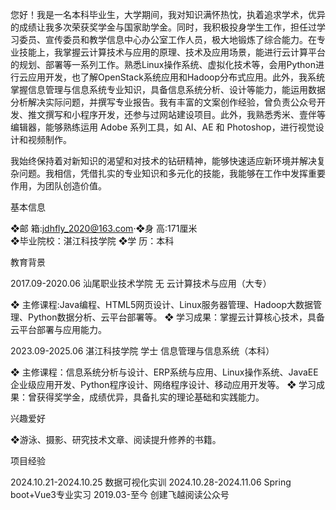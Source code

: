 您好！我是一名本科毕业生，大学期间，我对知识满怀热忱，执着追求学术，优异的成绩让我多次荣获奖学金与国家助学金。同时，我积极投身学生工作，担任过学习委员、宣传委员和教学信息中心办公室工作人员，极大地锻炼了综合能力。在专业技能上，我掌握云计算技术与应用的原理、技术及应用场景，能进行云计算平台的规划、部署等一系列工作。熟悉Linux操作系统、虚拟化技术等，会用Python进行云应用开发，也了解OpenStack系统应用和Hadoop分布式应用。此外，我系统掌握信息管理与信息系统专业知识，具备信息系统分析、设计等能力，能运用数据分析解决实际问题，并撰写专业报告。我有丰富的文案创作经验，曾负责公众号开发、推文撰写和小程序开发，还参与过网站建设项目。此外，我熟悉秀米、壹伴等编辑器，能够熟练运用 Adobe 系列工具，如 AI、AE 和 Photoshop，进行视觉设计和视频制作。

我始终保持着对新知识的渴望和对技术的钻研精神，能够快速适应新环境并解决复杂问题。我相信，凭借扎实的专业知识和多元化的技能，我能够在工作中发挥重要作用，为团队创造价值。

基本信息

❖邮 箱:jdhfly_2020@163.com·❖身 高:171厘米  
❖毕业院校：湛江科技学院   ❖学 历：本科

教育背景

2017.09-2020.06 汕尾职业技术学院 无 云计算技术与应用（大专）

❖ 主修课程:Java编程、HTML5网页设计、Linux服务器管理、Hadoop大数据管理、Python数据分析、云平台部署等。
❖ 学习成果：掌握云计算核心技术，具备云平台部署与应用能力。

2023.09-2025.06 湛江科技学院 学士 信息管理与信息系统（本科）

❖ 主修课程：信息系统分析与设计、ERP系统与应用、Linux操作系统、JavaEE企业级应用开发、Python程序设计、网络程序设计、移动应用开发等。
❖ 学习成果：曾获得奖学金，成绩优异，具备扎实的理论基础和实践能力。

兴趣爱好

❖游泳、摄影、研究技术文章、阅读提升修养的书籍。


项目经验 

2024.10.21-2024.10.25 数据可视化实训
2024.10.28-2024.11.06 Spring boot+Vue3专业实习
2019.03-至今 创建飞越阅读公众号

